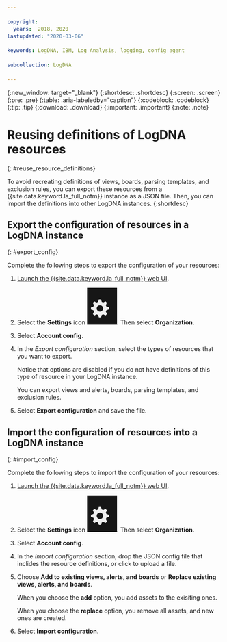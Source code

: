 ```yaml
---

copyright:
  years:  2018, 2020
lastupdated: "2020-03-06"

keywords: LogDNA, IBM, Log Analysis, logging, config agent

subcollection: LogDNA

---
```


{:new_window: target="_blank"}
{:shortdesc: .shortdesc}
{:screen: .screen}
{:pre: .pre}
{:table: .aria-labeledby="caption"}
{:codeblock: .codeblock}
{:tip: .tip}
{:download: .download}
{:important: .important}
{:note: .note}

# Reusing definitions of LogDNA resources
{: #reuse_resource_definitions}

To avoid recreating definitions of views, boards, parsing templates, and exclusion rules, you can export these resources from a {{site.data.keyword.la_full_notm}} instance as a JSON file. Then, you can import the definitions into other LogDNA instances.
{:shortdesc}



## Export the configuration of resources in a LogDNA instance
{: #export_config}

Complete the following steps to export the configuration of your resources:

1. [Launch the {{site.data.keyword.la_full_notm}} web UI](/docs/Log-Analysis-with-LogDNA?topic=LogDNA-view_logs#view_logs_step2).

2. Select the **Settings** icon ![Configuration icon](images/admin.png "Admin icon"). Then select **Organization**. 

3. Select **Account config**.

4. In the *Export configuration* section, select the types of resources that you want to export.

    Notice that options are disabled if you do not have definitions of this type of resource in your LogDNA instance. 

    You can export views and alerts, boards, parsing templates, and exclusion rules. 

5. Select **Export configuration** and save the file.


## Import the configuration of resources into a LogDNA instance
{: #import_config}


Complete the following steps to import the configuration of your resources:

1. [Launch the {{site.data.keyword.la_full_notm}} web UI](/docs/Log-Analysis-with-LogDNA?topic=LogDNA-view_logs#view_logs_step2).

2. Select the **Settings** icon ![Configuration icon](images/admin.png "Admin icon"). Then select **Organization**. 

3. Select **Account config**.

4. In the *Import configuration* section, drop the JSON config file that inclides the resource definitions, or click to upload a file.

5. Choose **Add to existing views, alerts, and boards** or **Replace existing views, alerts, and boards**.

    When you choose the **add** option, you add assets to the exisiting ones.

    When you choose the **replace** option, you remove all assets, and new ones are created.

6. Select  **Import configuration**.


